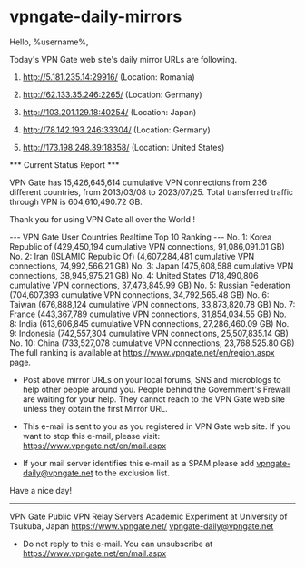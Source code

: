 # vpngate-daily-mirrors

Hello, %username%,

Today's VPN Gate web site's daily mirror URLs are following.

1. http://5.181.235.14:29916/
   (Location: Romania)

2. http://62.133.35.246:2265/
   (Location: Germany)

3. http://103.201.129.18:40254/
   (Location: Japan)

4. http://78.142.193.246:33304/
   (Location: Germany)

5. http://173.198.248.39:18358/
   (Location: United States)


*** Current Status Report ***

VPN Gate has 15,426,645,614 cumulative VPN connections from 236 different countries, from 2013/03/08 to 2023/07/25.
Total transferred traffic through VPN is 604,610,490.72 GB.

Thank you for using VPN Gate all over the World !


--- VPN Gate User Countries Realtime Top 10 Ranking ---
No. 1: Korea Republic of (429,450,194 cumulative VPN connections, 91,086,091.01 GB)
No. 2: Iran (ISLAMIC Republic Of) (4,607,284,481 cumulative VPN connections, 74,992,566.21 GB)
No. 3: Japan (475,608,588 cumulative VPN connections, 38,945,975.21 GB)
No. 4: United States (718,490,806 cumulative VPN connections, 37,473,845.99 GB)
No. 5: Russian Federation (704,607,393 cumulative VPN connections, 34,792,565.48 GB)
No. 6: Taiwan (676,888,124 cumulative VPN connections, 33,873,820.78 GB)
No. 7: France (443,367,789 cumulative VPN connections, 31,854,034.55 GB)
No. 8: India (613,606,845 cumulative VPN connections, 27,286,460.09 GB)
No. 9: Indonesia (742,557,304 cumulative VPN connections, 25,507,835.14 GB)
No. 10: China (733,527,078 cumulative VPN connections, 23,768,525.80 GB)
The full ranking is available at https://www.vpngate.net/en/region.aspx page.


* Post above mirror URLs on your local forums, SNS and microblogs
  to help other people around you.
  People behind the Government's Frewall are waiting for your help.
  They cannot reach to the VPN Gate web site
  unless they obtain the first Mirror URL.

* This e-mail is sent to you as you registered in VPN Gate web site.
  If you want to stop this e-mail, please visit:
  https://www.vpngate.net/en/mail.aspx

* If your mail server identifies this e-mail as a SPAM
  please add vpngate-daily@vpngate.net to the exclusion list.

Have a nice day!

------------------------------------------------------
VPN Gate Public VPN Relay Servers
Academic Experiment at University of Tsukuba, Japan
https://www.vpngate.net/
vpngate-daily@vpngate.net
* Do not reply to this e-mail.
  You can unsubscribe at https://www.vpngate.net/en/mail.aspx


